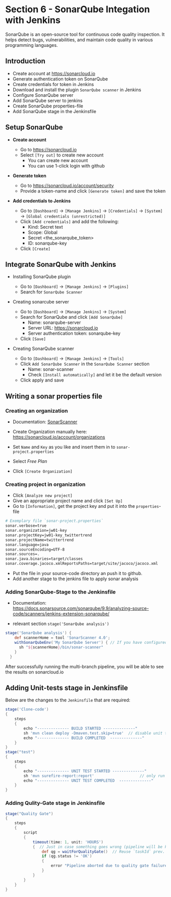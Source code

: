 # Section 6 - SonarQube Integation with Jenkins

SonarQube is an open-source tool for continuous code quality inspection. It helps detect bugs, vulnerabilities, and maintain code quality in various programming languages. 


## Introduction
- Create account at https://sonarcloud.io
- Generate authentication token on SonarQube
- Create credentials for token in Jenkins
- Download and install the plugin `SonarQube scanner` in Jenkins
- Configure SonarQube server
- Add SonarQube server to jenkins
- Create SonarQube properties-file
- Add SonarQube stage in the Jenkinsfile

## Setup SonarQube

- **Create account**
    - Go to https://sonarcloud.io
    - Select `[Try out]` to create new account
      - You can create new account
      - You can use 1-click login with github
- **Generate token**
    - Go to https://sonarcloud.io/account/security
    - Provide a token-name and click `[Generate token]` and save the token

- **Add credentials to Jenkins**
  - Go to `[Dashboard]` -> `[Manage Jenkins]` -> `[Credentials]` -> `[System]` -> `[Global credentials (unrestricted)]`
  - Click `[Add credentials]` and add the following:
    - Kind: Secret text
    - Scope: Global
    - Secret <the_sonarqube_token>
    - ID: sonarqube-key
  - Click `[Create]`

## Integrate SonarQube with Jenkins
- Installing SonarQube plugin
    - Go to `[Dashboard]` -> `[Manage Jenkins]` -> `[Plugins]`
    - Search for `SonarQube Scanner`
  
- Creating sonarcube server
  - Go to `[Dashboard]` -> `[Manage Jenkins]` -> `[System]`
  - Search for SonarQube and click `[Add SonarQube]`
    - Name: sonarqube-server
    - Server URL: https://sonarcloud.io
    - Server authentication token: sonarqube-key
  - Click `[Save]`

- Creating SonarQube scanner
  - Go to `[Dashboard]` -> `[Manage Jenkins]` -> `[Tools]`
  - Click `Add SonarQube Scanner` in the `SonarQube Scanner` section
    - Name: sonar-scanner
    - Check `[Install automatically]` and let it be the default version
  - Click apply and save

## Writing a sonar properties file

### Creating an organization
- Documentation: [SonarScanner](https://docs.sonarsource.com/sonarqube/9.9/analyzing-source-code/scanners/sonarscanner/)

- Create Organization manually here: https://sonarcloud.io/account/organizations
- Set `Name` and `Key` as you like and insert them in to `sonar-project.properties`
- Select *Free Plan*
- Click `[Create Organization]`

### Creating project in organization
- Click `[Analyze new project]`
- Give an appropriate project name and click `[Set Up]`
- Go to `[Information]`, get the project key and put it into the `properties`-file

```bash
# Exemplary file `sonar-project.properties`
sonar.verbose=true
sonar.organization=jw01-key
sonar.projectKey=jw01-key_twittertrend
sonar.projectName=twittertrend
sonar.language=java
sonar.sourceEncoding=UTF-8
sonar.sources=.
sonar.java.binaries=target/classes
sonar.coverage.jacoco.xmlReportsPaths=target/site/jacoco/jacoco.xml
```

- Put the file in your source-code directory an push it to github.
- Add another stage to the jenkins file to apply sonar analysis

### Adding SonarQube-Stage to the Jenkinsfile

- Documentation: https://docs.sonarsource.com/sonarqube/9.9/analyzing-source-code/scanners/jenkins-extension-sonarqube/

- relevant section `stage('SonarQube analysis')`

```groovy
stage('SonarQube analysis') {
    def scannerHome = tool 'SonarScanner 4.0';
    withSonarQubeEnv('My SonarQube Server') { // If you have configured more than one global server connection, you can specify its name
      sh "${scannerHome}/bin/sonar-scanner"
    }
  }
```

After successfully running the multi-branch pipeline, you will be able to see the results on sonarcloud.io

## Adding Unit-tests stage in Jenkinsfile
Below are the changes to the `Jenkinsfile` that are required:

```groovy
stage('Clone-code') 
{
    steps 
    {
        echo "-------------- BUILD STARTED --------------"
        sh 'mvn clean deploy -Dmaven.test.skip=true'  // disable unit tests in build stage
        echo "-------------- BUILD COMPLETED  --------------"
    }
}
stage("test") 
{
    steps 
    {
        echo "-------------- UNIT TEST STARTED --------------"
        sh 'mvn surefire-report:report'                    // only run unit-tests in "test" stage
        echo "-------------- UNIT TEST COMPLETED  --------------"
    }
}
```

### Adding Qulity-Gate stage in Jenkinsfile
```groovy
stage("Quality Gate") 
{
    steps 
    {
        script 
        {
            timeout(time: 1, unit: 'HOURS') 
            {  // Just in case something goes wrong (pipeline will be kiled after timeout)
                def qg = waitForQualityGate()  // Reuse `taskId` prev. colected by `withSonarQubeEnv`
                if (qg.status != 'OK') 
                {
                    error "Pipeline aborted due to quality gate failure: ${qg.status}"
                }
            }
        }
    }
}
```
